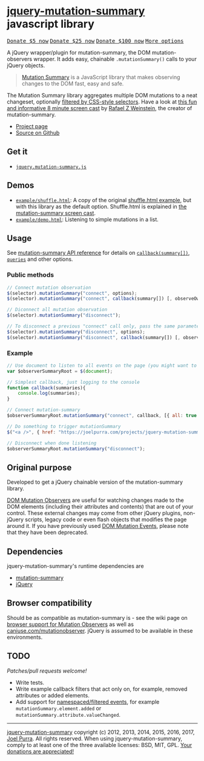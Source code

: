 # [jquery-mutation-summary](https://joelpurra.com/projects/jquery-mutation-summary) javascript library

<p class="donate">
  <a href="https://joelpurra.com/donate/proceed/?amount=5&currency=usd"><kbd>Donate $5 now</kbd></a>
  <a href="https://joelpurra.com/donate/proceed/?amount=25&currency=usd"><kbd>Donate $25 now</kbd></a>
  <a href="https://joelpurra.com/donate/proceed/?amount=100&currency=usd&invoice=true"><kbd>Donate $100 now</kbd></a>
  <a href="https://joelpurra.com/donate/"><kbd>More options</kbd></a>
</p>

A jQuery wrapper/plugin for mutation-summary, the DOM mutation-observers wrapper. It adds easy, chainable `.mutationSummary()` calls to your jQuery objects.

> [Mutation Summary](https://github.com/rafaelw/mutation-summary) is a JavaScript library that makes observing changes to the DOM fast, easy and safe.

The Mutation Summary library aggregates multiple DOM mutations to a neat changeset, optionally [filtered by CSS-style selectors](https://github.com/rafaelw/mutation-summary/blob/master/APIReference.md#The_element_Query). Have a look at [this fun and informative 8 minute screen cast](https://www.youtube.com/watch?v=eRZ4pO0gVWw) by [Rafael Z Weinstein](https://github.com/rafaelweinstein), the creator of mutation-summary.

- [Project page](https://joelpurra.com/projects/)
- [Source on Github](https://github.com/joelpurra/jquery-mutation-summary)



## Get it

- [`jquery.mutation-summary.js`](src/jquery.mutation-summary.js)



## Demos

* [`example/shuffle.html`](https://joelpurra.com/projects/jquery-mutation-summary/docs/example/shuffle.html): A copy of the original [shuffle.html example](https://github.com/rafaelw/mutation-summary/blob/master/examples/shuffle_compare/shuffle.html), but with this library as the default option. Shuffle.html is explained in [the mutation-summary screen cast](https://github.com/rafaelw/mutation-summary).
* [`example/demo.html`](https://joelpurra.com/projects/jquery-mutation-summary/docs/example/demo.html): Listening to simple mutations in a list.



## Usage

See [mutation-summary API reference](https://github.com/rafaelw/mutation-summary/blob/master/APIReference.md) for details on [`callback(summary[])`](https://github.com/rafaelw/mutation-summary/blob/master/APIReference.md#callback-parameters), [`queries`](https://github.com/rafaelw/mutation-summary/blob/master/APIReference.md#query-types) and other options.


### Public methods

```javascript
// Connect mutation observation
$(selector).mutationSummary("connect", options);
$(selector).mutationSummary("connect", callback(summary[]) [, observeOwnChanges], queries);

// Diconnect all mutation observation
$(selector).mutationSummary("disconnect");

// To disconnect a previous "connect" call only, pass the same parameters
$(selector).mutationSummary("disconnect", options);
$(selector).mutationSummary("disconnect", callback(summary[]) [, observeOwnChanges], queries);
```


### Example

```javascript
// Use document to listen to all events on the page (you might want to be more specific)
var $observerSummaryRoot = $(document);

// Simplest callback, just logging to the console
function callback(summaries){
	console.log(summaries);
}

// Connect mutation-summary
$observerSummaryRoot.mutationSummary("connect", callback, [{ all: true }]);

// Do something to trigger mutationSummary
$("<a />", { href: "https://joelpurra.com/projects/jquery-mutation-summary"}).text("Go to the jquery-mutation-summary website").appendTo("body");

// Disconnect when done listening
$observerSummaryRoot.mutationSummary("disconnect");
```



## Original purpose

Developed to get a jQuery chainable version of the mutation-summary library.

[DOM Mutation Observers](https://dom.spec.whatwg.org/#mutation-observers) are useful for watching changes made to the DOM elements (including their attributes and contents) that are out of your control. These external changes may come from other jQuery plugins, non-jQuery scripts, legacy code or even flash objects that modifies the page around it.
If you have previously used [DOM Mutation Events](https://github.com/rafaelw/mutation-summary/blob/master/DOMMutationObservers.md), please note that they have been deprecated.



## Dependencies

jquery-mutation-summary's runtime dependencies are

* [mutation-summary](https://github.com/rafaelw/mutation-summary)
* [jQuery](https://jquery.com/)



## Browser compatibility

Should be as compatible as mutation-summary is - see the wiki page on [browser support for Mutation Observers](https://github.com/rafaelw/mutation-summary/blob/master/DOMMutationObservers.md#browser-availability) as well as [caniuse.com/mutationobserver](http://caniuse.com/mutationobserver). jQuery is assumed to be available in these environments.



## TODO

*Patches/pull requests welcome!*

* Write tests.
* Write example callback filters that act only on, for example, removed attributes or added elements.
* Add support for [namespaced/filtered events](https://api.jquery.com/event.namespace/), for example `mutationSummary.element.added` or `mutationSummary.attribute.valueChanged`.



---



[jquery-mutation-summary](https://joelpurra.com/projects/jquery-mutation-summary) copyright (c) 2012, 2013, 2014, 2015, 2016, 2017, [Joel Purra](https://joelpurra.com/). All rights reserved. When using jquery-mutation-summary, comply to at least one of the three available licenses: BSD, MIT, GPL. [Your donations are appreciated!](https://joelpurra.com/donate/)
